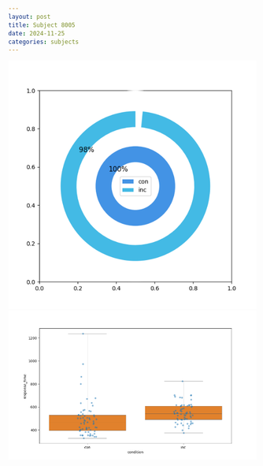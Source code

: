 ```yaml
---
layout: post
title: Subject 8005
date: 2024-11-25
categories: subjects
---
```


![](data/8005/run-10/8005_accuracy_by_condition.png)
![](data/8005/run-10/8005_rt.png)
